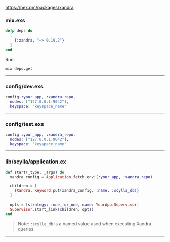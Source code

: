 https://hex.pm/packages/xandra

### mix.exs

```elixir
defp deps do
  [
    {:xandra, "~> 0.19.2"}
  ]
end
```

Run:

```sh
mix deps.get
```

----------------------------------------------------------------------

### config/dev.exs

```elixir
config :your_app, :xandra_repo,
  nodes: ["127.0.0.1:9042"],
  keyspace: "keyspace_name"
```

----------------------------------------------------------------------

### config/test.exs

```elixir
config :your_app, :xandra_repo,
  nodes: ["127.0.0.1:9042"],
  keyspace: "keyspace_name"
```

----------------------------------------------------------------------

### lib/scylla/application.ex

```elixir
def start(_type, _args) do
  xandra_config = Application.fetch_env!(:your_app, :xandra_repo)

  children = [
    {Xandra, Keyword.put(xandra_config, :name, :scylla_db)}
  ]

  opts = [strategy: :one_for_one, name: YourApp.Supervisor]
  Supervisor.start_link(children, opts)
end
```

> Note: `:scylla_db` is a named value used when executing Xandra queries.

----------------------------------------------------------------------
